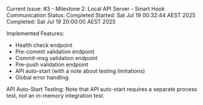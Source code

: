 Current Issue: #3 - Milestone 2: Local API Server - Smart Hook Communication
Status: Completed
Started: Sat Jul 19 00:32:44 AEST 2025
Completed: Sat Jul 19 20:00:00 AEST 2025

Implemented Features:
- Health check endpoint
- Pre-commit validation endpoint
- Commit-msg validation endpoint
- Pre-push validation endpoint
- API auto-start (with a note about testing limitations)
- Global error handling

API Auto-Start Testing: Note that API auto-start requires a separate process test, not an in-memory integration test.